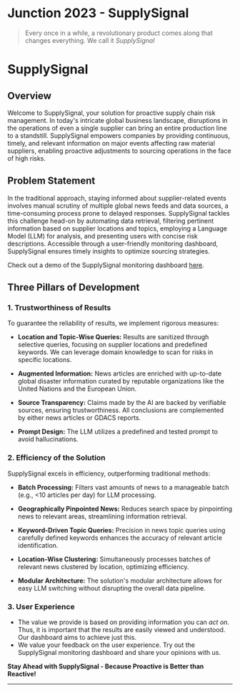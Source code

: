 # Junction 2023 - SupplySignal

> Every once in a while, a revolutionary product comes along that changes everything. We call it *SupplySignal*

# SupplySignal

## Overview

Welcome to SupplySignal, your solution for proactive supply chain risk management. In today's intricate global business landscape, disruptions in the operations of even a single supplier can bring an entire production line to a standstill. SupplySignal empowers companies by providing continuous, timely, and relevant information on major events affecting raw material suppliers, enabling proactive adjustments to sourcing operations in the face of high risks.

## Problem Statement

In the traditional approach, staying informed about supplier-related events involves manual scrutiny of multiple global news feeds and data sources, a time-consuming process prone to delayed responses. SupplySignal tackles this challenge head-on by automating data retrieval, filtering pertinent information based on supplier locations and topics, employing a Language Model (LLM) for analysis, and presenting users with concise risk descriptions. Accessible through a user-friendly monitoring dashboard, SupplySignal ensures timely insights to optimize sourcing strategies.

Check out a demo of the SupplySignal monitoring dashboard [here](https://junction23-beige.vercel.app).

## Three Pillars of Development

### 1. Trustworthiness of Results

To guarantee the reliability of results, we implement rigorous measures:

- **Location and Topic-Wise Queries:** Results are sanitized through selective queries, focusing on supplier locations and predefined keywords. We can leverage domain knowledge to scan for risks in specific locations.
  
- **Augmented Information:** News articles are enriched with up-to-date global disaster information curated by reputable organizations like the United Nations and the European Union.
  
- **Source Transparency:** Claims made by the AI are backed by verifiable sources, ensuring trustworthiness. All conclusions are complemented by either news articles or GDACS reports.
  
- **Prompt Design:** The LLM utilizes a predefined and tested prompt to avoid hallucinations.

### 2. Efficiency of the Solution

SupplySignal excels in efficiency, outperforming traditional methods:

- **Batch Processing:** Filters vast amounts of news to a manageable batch (e.g., <10 articles per day) for LLM processing.
  
- **Geographically Pinpointed News:** Reduces search space by pinpointing news to relevant areas, streamlining information retrieval.
  
- **Keyword-Driven Topic Queries:** Precision in news topic queries using carefully defined keywords enhances the accuracy of relevant article identification.
  
- **Location-Wise Clustering:** Simultaneously processes batches of relevant news clustered by location, optimizing efficiency.
  
- **Modular Architecture:** The solution's modular architecture allows for easy LLM switching without disrupting the overall data pipeline.

### 3. User Experience

- The value we provide is based on providing information you can *act on*. Thus, it is important that the results are easily viewed and understood. Our dashboard aims to achieve just this.
- We value your feedback on the user experience. Try out the SupplySignal monitoring dashboard and share your opinions with us.

**Stay Ahead with SupplySignal - Because Proactive is Better than Reactive!**

---
